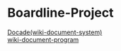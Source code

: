# Boardline-Project

[Docade(wiki-document-system)](wiki-document-system.md)<br>
[wiki-document-program](wiki-document-program.md)